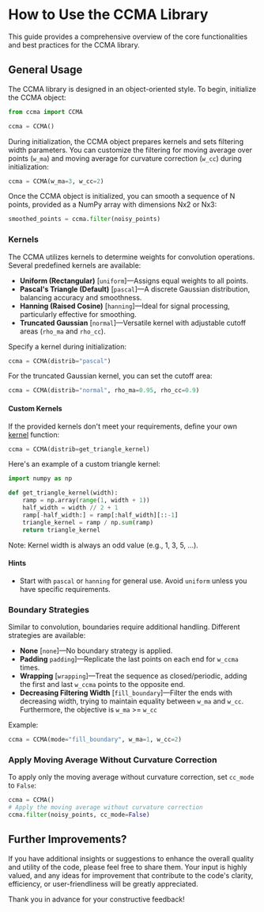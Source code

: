 # How to Use the CCMA Library

This guide provides a comprehensive overview of the core functionalities and best practices for the CCMA library.

## General Usage

The CCMA library is designed in an object-oriented style. To begin, initialize the CCMA object:

```python
from ccma import CCMA

ccma = CCMA()
```

During initialization, the CCMA object prepares kernels and sets filtering width parameters. You can customize the filtering for moving average over points (`w_ma`) and moving average for curvature correction (`w_cc`) during initialization:

```python
ccma = CCMA(w_ma=3, w_cc=2)
```

Once the CCMA object is initialized, you can smooth a sequence of N points, provided as a NumPy array with dimensions Nx2 or Nx3:

```python
smoothed_points = ccma.filter(noisy_points)
```

### Kernels

The CCMA utilizes kernels to determine weights for convolution operations. Several predefined kernels are available:

- **Uniform (Rectangular)** [`uniform`]—Assigns equal weights to all points.
- **Pascal's Triangle (Default)** [`pascal`]—A discrete Gaussian distribution, balancing accuracy and smoothness.
- **Hanning (Raised Cosine)** [`hanning`]—Ideal for signal processing, particularly effective for smoothing.
- **Truncated Gaussian** [`normal`]—Versatile kernel with adjustable cutoff areas (`rho_ma` and `rho_cc`).

Specify a kernel during initialization:

```python
ccma = CCMA(distrib="pascal")
```

For the truncated Gaussian kernel, you can set the cutoff area:

```python
ccma = CCMA(distrib="normal", rho_ma=0.95, rho_cc=0.9)
```

#### Custom Kernels

If the provided kernels don't meet your requirements, define your own [kernel](https://en.wikipedia.org/wiki/Window_function) function:

```python
ccma = CCMA(distrib=get_triangle_kernel)
```

Here's an example of a custom triangle kernel:

```python
import numpy as np

def get_triangle_kernel(width):
    ramp = np.array(range(1, width + 1))
    half_width = width // 2 + 1
    ramp[-half_width:] = ramp[:half_width][::-1]
    triangle_kernel = ramp / np.sum(ramp)
    return triangle_kernel
```

Note: Kernel width is always an odd value (e.g., 1, 3, 5, ...).

#### Hints

- Start with `pascal` or `hanning` for general use. Avoid `uniform` unless you have specific requirements.

### Boundary Strategies

Similar to convolution, boundaries require additional handling. Different strategies are available:

- **None** [`none`]—No boundary strategy is applied.
- **Padding** `padding`]—Replicate the last points on each end for `w_ccma` times.
- **Wrapping** [`wrapping`]—Treat the sequence as closed/periodic, adding the first and last `w_ccma` points to the opposite end.
- **Decreasing Filtering Width** [`fill_boundary`]—Filter the ends with decreasing width, trying to maintain equality between `w_ma` and `w_cc`. Furthermore, the objective is `w_ma` >= `w_cc`

Example:

```python
ccma = CCMA(mode="fill_boundary", w_ma=1, w_cc=2)
```

### Apply Moving Average Without Curvature Correction

To apply only the moving average without curvature correction, set `cc_mode` to `False`:

```python
ccma = CCMA()
# Apply the moving average without curvature correction
ccma.filter(noisy_points, cc_mode=False)
```

## Further Improvements?

If you have additional insights or suggestions to enhance the overall quality and utility of the code, please feel free to share them. Your input is highly valued, and any ideas for improvement that contribute to the code's clarity, efficiency, or user-friendliness will be greatly appreciated. 

Thank you in advance for your constructive feedback!